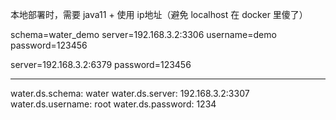 本地部署时，需要 java11 + 使用 ip地址（避免 localhost 在 docker 里傻了）

schema=water_demo
server=192.168.3.2:3306
username=demo
password=123456



server=192.168.3.2:6379
password=123456


---


water.ds.schema: water
water.ds.server: 192.168.3.2:3307
water.ds.username: root
water.ds.password: 1234